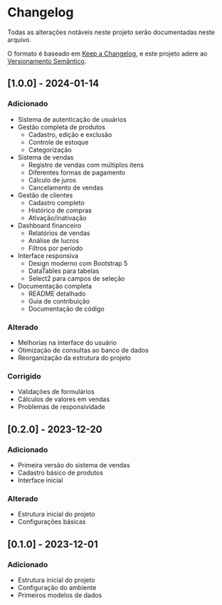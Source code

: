 # Changelog

Todas as alterações notáveis neste projeto serão documentadas neste arquivo.

O formato é baseado em [Keep a Changelog](https://keepachangelog.com/pt-BR/1.0.0/),
e este projeto adere ao [Versionamento Semântico](https://semver.org/lang/pt-BR/).

## [1.0.0] - 2024-01-14

### Adicionado
- Sistema de autenticação de usuários
- Gestão completa de produtos
  - Cadastro, edição e exclusão
  - Controle de estoque
  - Categorização
- Sistema de vendas
  - Registro de vendas com múltiplos itens
  - Diferentes formas de pagamento
  - Cálculo de juros
  - Cancelamento de vendas
- Gestão de clientes
  - Cadastro completo
  - Histórico de compras
  - Ativação/inativação
- Dashboard financeiro
  - Relatórios de vendas
  - Análise de lucros
  - Filtros por período
- Interface responsiva
  - Design moderno com Bootstrap 5
  - DataTables para tabelas
  - Select2 para campos de seleção
- Documentação completa
  - README detalhado
  - Guia de contribuição
  - Documentação de código

### Alterado
- Melhorias na interface do usuário
- Otimização de consultas ao banco de dados
- Reorganização da estrutura do projeto

### Corrigido
- Validações de formulários
- Cálculos de valores em vendas
- Problemas de responsividade

## [0.2.0] - 2023-12-20

### Adicionado
- Primeira versão do sistema de vendas
- Cadastro básico de produtos
- Interface inicial

### Alterado
- Estrutura inicial do projeto
- Configurações básicas

## [0.1.0] - 2023-12-01

### Adicionado
- Estrutura inicial do projeto
- Configuração do ambiente
- Primeiros modelos de dados
